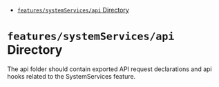 <!-- START doctoc generated TOC please keep comment here to allow auto update -->
<!-- DON'T EDIT THIS SECTION, INSTEAD RE-RUN doctoc TO UPDATE -->

- [`features/systemServices/api` Directory](#featuressystemservicesapi-directory)

<!-- END doctoc generated TOC please keep comment here to allow auto update -->

# `features/systemServices/api` Directory

The api folder should contain exported API request declarations and api hooks related to the SystemServices feature.
